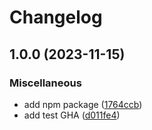 # Changelog

## 1.0.0 (2023-11-15)


### Miscellaneous

* add npm package ([1764ccb](https://github.com/aeternity/aepp-test/commit/1764ccb95e9abbfd05de400a85acdb194eb056b9))
* add test GHA ([d011fe4](https://github.com/aeternity/aepp-test/commit/d011fe49d400ff00495d71184bc39c8fc1df89c2))
